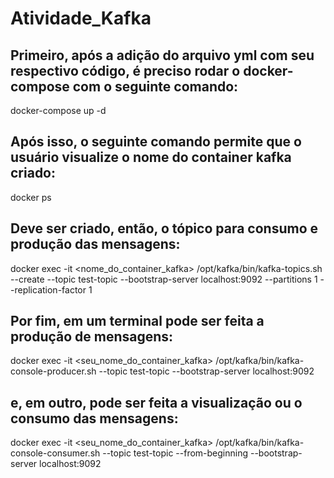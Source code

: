 # Atividade_Kafka

## Primeiro, após a adição do arquivo yml com seu respectivo código, é preciso rodar o docker-compose com o seguinte comando:

docker-compose up -d

## Após isso, o seguinte comando permite que o usuário visualize o nome do container kafka criado:

docker ps

## Deve ser criado, então, o tópico para consumo e produção das mensagens:

docker exec -it <nome_do_container_kafka> /opt/kafka/bin/kafka-topics.sh --create --topic test-topic --bootstrap-server localhost:9092 --partitions 1 --replication-factor 1

## Por fim, em um terminal pode ser feita a produção de mensagens:

docker exec -it <seu_nome_do_container_kafka> /opt/kafka/bin/kafka-console-producer.sh --topic test-topic --bootstrap-server localhost:9092

## e, em outro, pode ser feita a visualização ou o consumo das mensagens:

docker exec -it <seu_nome_do_container_kafka> /opt/kafka/bin/kafka-console-consumer.sh --topic test-topic --from-beginning --bootstrap-server localhost:9092
